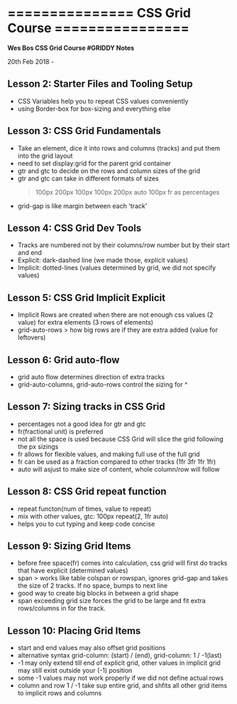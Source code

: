 =============== CSS Grid Course ================
=========

<b>Wes Bos CSS Grid Course #GRIDDY Notes</b>

20th Feb 2018 - 

## Lesson 2: Starter Files and Tooling Setup
- CSS Variables help you to repeat CSS values conveniently
- using Border-box for box-sizing and everything else

## Lesson 3: CSS Grid Fundamentals
- Take an element, dice it into rows and columns (tracks) and put them into the grid layout
- need to set display:grid for the parent grid container
- gtr and gtc to decide on the rows and column sizes of the grid
- gtr and gtc can take in different formats of sizes
  > 100px 200px 100px
  > 100px 200px auto 100px
  > fr as percentages
- grid-gap is like margin between each 'track'

## Lesson 4: CSS Grid Dev Tools
- Tracks are numbered not by their columns/row number but by their start and end
- Explicit: dark-dashed line (we made those, explicit values)
- Implicit: dotted-lines (values determined by grid, we did not specify values)

## Lesson 5: CSS Grid Implicit Explicit
- Implicit Rows are created when there are not enough css values (2 value) for extra elements (3 rows of elements)
- grid-auto-rows > how big rows are if they are extra added (value for leftovers)

## Lesson 6: Grid auto-flow
- grid auto flow determines direction of extra tracks
- grid-auto-columns, grid-auto-rows control the sizing for ^

## Lesson 7: Sizing tracks in CSS Grid
- percentages not a good idea for gtr and gtc
- fr(fractional unit) is preferred
- not all the space is used because CSS Grid will slice the grid following the px sizings
- fr allows for flexible values, and making full use of the full grid
- fr can be used as a fraction compared to other tracks (1fr 3fr 1fr 1fr)
- auto will asjust to make size of content, whole column/row will follow

## Lesson 8: CSS Grid repeat function
- repeat functon(num of times, value to repeat)
- mix with other values, gtc: 100px repeat(2, 1fr auto)
- helps you to cut typing and keep code concise

## Lesson 9: Sizing Grid Items
- before free space(fr) comes into calculation, css grid will first do tracks that have explicit (determined values)
- span > works like table colspan or rowspan, ignores grid-gap and takes the size of 2 tracks. If no space, bumps to next line
- good way to create big blocks in between a grid shape
- span exceeding grid size forces the grid to be large and fit extra rows/columns in for the track.

## Lesson 10: Placing Grid Items
- start and end values may also offset grid positions
- alternative syntax grid-column: (start) / (end), grid-column: 1 / -1(last)
- -1 may only extend till end of explicit grid, other values in implicit grid may still exist outside your (-1) position
- some -1 values may not work properly if we did not define actual rows
- column and row 1 / -1 take sup entire grid, and shfits all other grid items to implicit rows and columns
